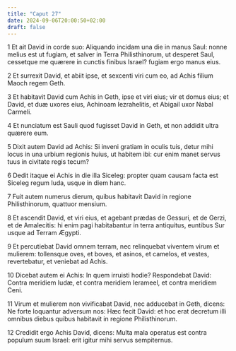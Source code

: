 ```yaml
---
title: "Caput 27"
date: 2024-09-06T20:00:50+02:00
draft: false
---
```



1 Et ait David in corde suo: Aliquando incidam una die in manus Saul: nonne melius est ut fugiam, et salver in Terra Philisthinorum, ut desperet Saul, cessetque me quærere in cunctis finibus Israel? fugiam ergo manus eius.

2 Et surrexit David, et abiit ipse, et sexcenti viri cum eo, ad Achis filium Maoch regem Geth.

3 Et habitavit David cum Achis in Geth, ipse et viri eius; vir et domus eius; et David, et duæ uxores eius, Achinoam Iezrahelitis, et Abigail uxor Nabal Carmeli.

4 Et nunciatum est Sauli quod fugisset David in Geth, et non addidit ultra quærere eum.

5 Dixit autem David ad Achis: Si inveni gratiam in oculis tuis, detur mihi locus in una urbium regionis huius, ut habitem ibi: cur enim manet servus tuus in civitate regis tecum?

6 Dedit itaque ei Achis in die illa Siceleg: propter quam causam facta est Siceleg regum Iuda, usque in diem hanc.

7 Fuit autem numerus dierum, quibus habitavit David in regione Philisthinorum, quattuor mensium.

8 Et ascendit David, et viri eius, et agebant prædas de Gessuri, et de Gerzi, et de Amalecitis: hi enim pagi habitabantur in terra antiquitus, euntibus Sur usque ad Terram Ægypti.

9 Et percutiebat David omnem terram, nec relinquebat viventem virum et mulierem: tollensque oves, et boves, et asinos, et camelos, et vestes, revertebatur, et veniebat ad Achis.

10 Dicebat autem ei Achis: In quem irruisti hodie? Respondebat David: Contra meridiem Iudæ, et contra meridiem Ierameel, et contra meridiem Ceni.

11 Virum et mulierem non vivificabat David, nec adducebat in Geth, dicens: Ne forte loquantur adversum nos: Hæc fecit David: et hoc erat decretum illi omnibus diebus quibus habitavit in regione Philisthinorum.

12 Credidit ergo Achis David, dicens: Multa mala operatus est contra populum suum Israel: erit igitur mihi servus sempiternus.

